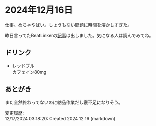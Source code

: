 # 2024年12月16日

仕事。めちゃやばい。しょうもない問題に時間を溶かしすぎた。

昨日言ってたBeatLinkerの[記事](https://github.com/ray45422/diary/blob/main/2024/12/15-BeatLinker.md)は出しました。気になる人は読んでみてね。

## ドリンク

- レッドブル  
カフェイン80mg

## あとがき

また全然終わってないのに納品作業だし寝不足になりそう。

変更履歴:  
12/17/2024 03:18:20: Created 2024 12 16 (markdown)  
